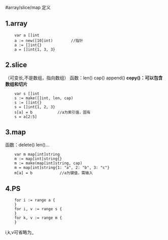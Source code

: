 #array/slice/map 定义
## 1.array
```
	var a []int
	a := new([10]int)        //指针
	a := []int{}
	a = []int{1, 3, 3}
```

## 2.slice
（可变长,不是数组，指向数组）     函数：len()  cap() append()
**copy()：可以包含数组和切片**
```
	var s []int
	s := make([]int, len, cap)
	s := []int{}
	s = []int{1, 2, 3}
	s[a] = b           //a为索引值，固有
	s = a[2:5]

```

## 3.map
函数：delete() len()...
```
	var m map[int]string
	m := map[int]string{}
	m := make(map[int]string, cap)
	m = map[int]string{1: "a", 2: "b", 3: "c"}
	m[a] = b            //a为键值，需输入

```
## 4.PS
```
	for i := range a {
	}
	for i, v := range s {
	}
	for k, v := range m {
	}
```
i,k,v可省略为_